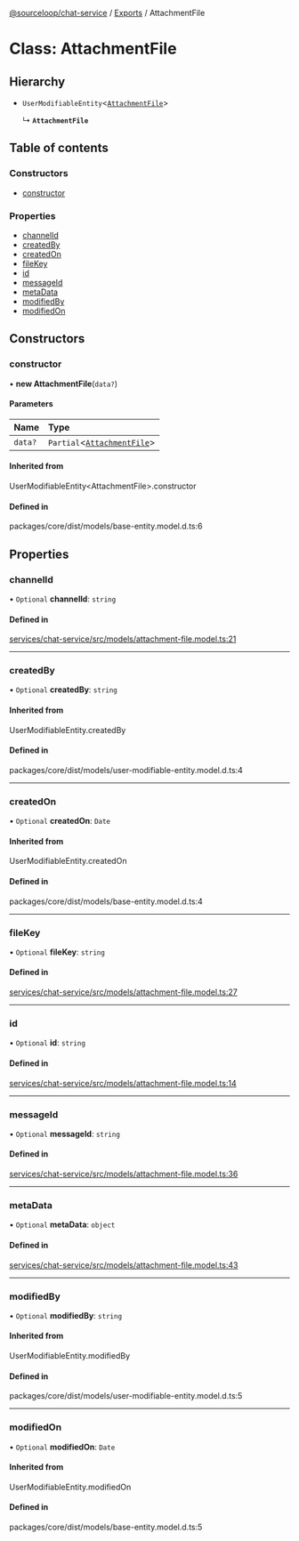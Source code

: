 [@sourceloop/chat-service](../README.md) / [Exports](../modules.md) / AttachmentFile

# Class: AttachmentFile

## Hierarchy

- `UserModifiableEntity`<[`AttachmentFile`](AttachmentFile.md)\>

  ↳ **`AttachmentFile`**

## Table of contents

### Constructors

- [constructor](AttachmentFile.md#constructor)

### Properties

- [channelId](AttachmentFile.md#channelid)
- [createdBy](AttachmentFile.md#createdby)
- [createdOn](AttachmentFile.md#createdon)
- [fileKey](AttachmentFile.md#filekey)
- [id](AttachmentFile.md#id)
- [messageId](AttachmentFile.md#messageid)
- [metaData](AttachmentFile.md#metadata)
- [modifiedBy](AttachmentFile.md#modifiedby)
- [modifiedOn](AttachmentFile.md#modifiedon)

## Constructors

### constructor

• **new AttachmentFile**(`data?`)

#### Parameters

| Name | Type |
| :------ | :------ |
| `data?` | `Partial`<[`AttachmentFile`](AttachmentFile.md)\> |

#### Inherited from

UserModifiableEntity<AttachmentFile\>.constructor

#### Defined in

packages/core/dist/models/base-entity.model.d.ts:6

## Properties

### channelId

• `Optional` **channelId**: `string`

#### Defined in

[services/chat-service/src/models/attachment-file.model.ts:21](https://github.com/sourcefuse/loopback4-microservice-catalog/blob/93a7f917/services/chat-service/src/models/attachment-file.model.ts#L21)

___

### createdBy

• `Optional` **createdBy**: `string`

#### Inherited from

UserModifiableEntity.createdBy

#### Defined in

packages/core/dist/models/user-modifiable-entity.model.d.ts:4

___

### createdOn

• `Optional` **createdOn**: `Date`

#### Inherited from

UserModifiableEntity.createdOn

#### Defined in

packages/core/dist/models/base-entity.model.d.ts:4

___

### fileKey

• `Optional` **fileKey**: `string`

#### Defined in

[services/chat-service/src/models/attachment-file.model.ts:27](https://github.com/sourcefuse/loopback4-microservice-catalog/blob/93a7f917/services/chat-service/src/models/attachment-file.model.ts#L27)

___

### id

• `Optional` **id**: `string`

#### Defined in

[services/chat-service/src/models/attachment-file.model.ts:14](https://github.com/sourcefuse/loopback4-microservice-catalog/blob/93a7f917/services/chat-service/src/models/attachment-file.model.ts#L14)

___

### messageId

• `Optional` **messageId**: `string`

#### Defined in

[services/chat-service/src/models/attachment-file.model.ts:36](https://github.com/sourcefuse/loopback4-microservice-catalog/blob/93a7f917/services/chat-service/src/models/attachment-file.model.ts#L36)

___

### metaData

• `Optional` **metaData**: `object`

#### Defined in

[services/chat-service/src/models/attachment-file.model.ts:43](https://github.com/sourcefuse/loopback4-microservice-catalog/blob/93a7f917/services/chat-service/src/models/attachment-file.model.ts#L43)

___

### modifiedBy

• `Optional` **modifiedBy**: `string`

#### Inherited from

UserModifiableEntity.modifiedBy

#### Defined in

packages/core/dist/models/user-modifiable-entity.model.d.ts:5

___

### modifiedOn

• `Optional` **modifiedOn**: `Date`

#### Inherited from

UserModifiableEntity.modifiedOn

#### Defined in

packages/core/dist/models/base-entity.model.d.ts:5
